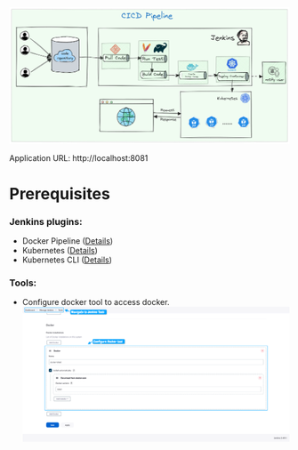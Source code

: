 ![CICD Pipeline.png](about%2FCICD%20Pipeline.png)

Application URL: http://localhost:8081

# Prerequisites

### Jenkins plugins:

- Docker Pipeline ([Details](https://plugins.jenkins.io/docker-workflow/))
- Kubernetes ([Details](https://plugins.jenkins.io/kubernetes/))
- Kubernetes CLI ([Details](https://plugins.jenkins.io/kubernetes-cli/))

### Tools:

- Configure docker tool to access docker.
  ![Docker Tool Configuration.png](about%2FDocker%20Tool%20Configuration.png)